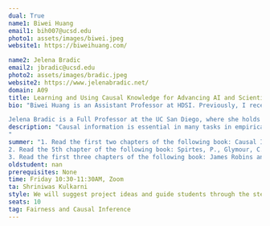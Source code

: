 ```yaml
---
dual: True
name1: Biwei Huang
email1: bih007@ucsd.edu
photo1: assets/images/biwei.jpeg
website1: https://biweihuang.com/

name2: Jelena Bradic
email2: jbradic@ucsd.edu
photo2: assets/images/bradic.jpeg
website2: https://www.jelenabradic.net/
domain: A09
title: Learning and Using Causal Knowledge for Advancing AI and Scientific Discovery
bio: "Biwei Huang is an Assistant Professor at HDSI. Previously, I received my Ph.D degree from CMU. My research interests include causal discovery and inference, causality-related machine learning, and computational science.<br>

Jelena Bradic is a Full Professor at the UC San Diego, where she holds a joint appointment in the Department of Mathematical Sciences and Halicioglu Data Science Institute. Prof. Bradic's interests are in causal inference, machine  learning, robust statistics as well as missing data problems. Her application areas  include  observational and interventional data,  treatment effects,  as well as public health and policy learning. She strives to understand and develop new robust learning methods and algorithms with provable guarantees of stability, robustness to data corruption and data generating mechanism."
description: "Causal information is essential in many tasks in empirical sciences and engineering. For example, in medical science, to find out an effective, reliable treatment for Alzheimer’s disease, it is crucial to find the underlying genetic factors that are responsible for the disease and figure out how they jointly influence the disease. In AI, to achieve general-purpose AI with the capacity of reasoning, acting, and generalizing to novel domains or tasks, one challenge is to move beyond domain-specific pattern recognition towards the discovery and use of underlying causal relationships that produce stable and interpretable patterns across general scenarios of interest. To this end, two questions naturally arise: how can one acquire causal knowledge and, furthermore, how should we use it? Accordingly, we will focus on these two questions and study tools on (1) automated causal discovery and inference from non-experimental data in complex environments, (2) advancing machine learning from the causal perspective, and (3) using or adapting causal discovery and inference approaches to solve scientific problems.
"
summer: "1. Read the first two chapters of the following book: Causal Inference in Statistics - A Primer. By Judea Pearl, Madelyn Glymour, Nicholas P. Jewell<br>
2. Read the 5th chapter of the following book: Spirtes, P., Glymour, C. N. & Scheines, R (2000). Causation, prediction, and search. MIT press.<br>
3. Read the first three chapters of the following book: James Robins and Miguel A. Hernan. 2010. Causal Inference: What If.<br>"
oldstudent: nan
prerequisites: None
time: Friday 10:30-11:30AM, Zoom
ta: Shriniwas Kulkarni
style: We will suggest project ideas and guide students through the steps required to complete them. We will adapt our level of involvement based on the individual needs of each student.
seats: 10
tag: Fairness and Causal Inference
---
```

